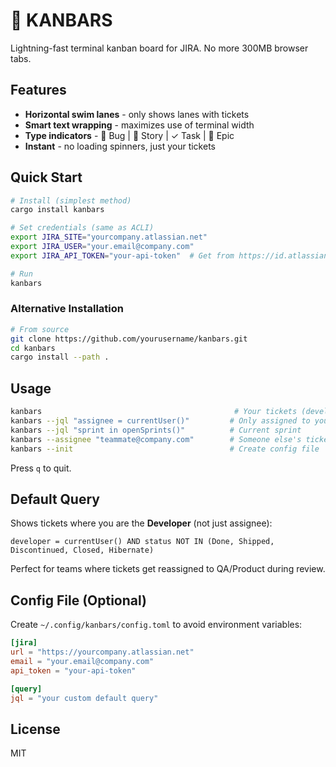 # 🦀 KANBARS

Lightning-fast terminal kanban board for JIRA. No more 300MB browser tabs.

## Features

- **Horizontal swim lanes** - only shows lanes with tickets
- **Smart text wrapping** - maximizes use of terminal width  
- **Type indicators** - 🐛 Bug | 📖 Story | ✓ Task | 🎯 Epic
- **Instant** - no loading spinners, just your tickets

## Quick Start

```bash
# Install (simplest method)
cargo install kanbars

# Set credentials (same as ACLI)
export JIRA_SITE="yourcompany.atlassian.net"
export JIRA_USER="your.email@company.com"
export JIRA_API_TOKEN="your-api-token"  # Get from https://id.atlassian.com/manage/api-tokens

# Run
kanbars
```

### Alternative Installation

```bash
# From source
git clone https://github.com/yourusername/kanbars.git
cd kanbars
cargo install --path .
```

## Usage

```bash
kanbars                                           # Your tickets (developer = currentUser())
kanbars --jql "assignee = currentUser()"         # Only assigned to you
kanbars --jql "sprint in openSprints()"          # Current sprint
kanbars --assignee "teammate@company.com"        # Someone else's tickets
kanbars --init                                   # Create config file
```

Press `q` to quit.

## Default Query

Shows tickets where you are the **Developer** (not just assignee):
```
developer = currentUser() AND status NOT IN (Done, Shipped, Discontinued, Closed, Hibernate)
```

Perfect for teams where tickets get reassigned to QA/Product during review.

## Config File (Optional)

Create `~/.config/kanbars/config.toml` to avoid environment variables:
```toml
[jira]
url = "https://yourcompany.atlassian.net"
email = "your.email@company.com"
api_token = "your-api-token"

[query]
jql = "your custom default query"
```

## License

MIT